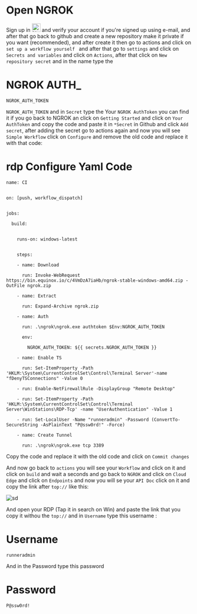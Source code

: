 # Open NGROK
<!--[NGROK](https://ngrok.com/)-->
Sign up in <a href="https://ngrok.com/"><img src="https://i.ibb.co/HpCw3jR/fg.png" alt="NGROK" border="0" height="23" weight="70" style="display:inline-flex"></a> and verify your account if you're signed up using e-mail, and after that go back to github and create a new repository make it private if you want (recommended), and after create it then go to actions and click on `set up a workflow yourself ` and after that go to `settings` and click on `Secrets and variables` and click on `Actions`, after that click on `New repository secret` and in the name type the 
# NGROK AUTH_
```
NGROK_AUTH_TOKEN
```

`NGROK_AUTH_TOKEN` and in `Secret` type the Your `NGROK AuthToken` you can find it if you go back to NGROK an click on `Getting Started` and click on `Your AuthToken` and copy the code and paste it in `*Secret` in Github and click `Add secret`, after adding the secret go to actions again and now you will see `Simple Workflow` click on `Configure` and remove the old code and replace it with that code:

# rdp Configure Yaml Code

```
name: CI


on: [push, workflow_dispatch]


jobs:

  build:


    runs-on: windows-latest


    steps:

    - name: Download

      run: Invoke-WebRequest https://bin.equinox.io/c/4VmDzA7iaHb/ngrok-stable-windows-amd64.zip -OutFile ngrok.zip

    - name: Extract

      run: Expand-Archive ngrok.zip

    - name: Auth

      run: .\ngrok\ngrok.exe authtoken $Env:NGROK_AUTH_TOKEN

      env:

        NGROK_AUTH_TOKEN: ${{ secrets.NGROK_AUTH_TOKEN }}

    - name: Enable TS

      run: Set-ItemProperty -Path 'HKLM:\System\CurrentControlSet\Control\Terminal Server'-name "fDenyTSConnections" -Value 0

    - run: Enable-NetFirewallRule -DisplayGroup "Remote Desktop"

    - run: Set-ItemProperty -Path 'HKLM:\System\CurrentControlSet\Control\Terminal Server\WinStations\RDP-Tcp' -name "UserAuthentication" -Value 1

    - run: Set-LocalUser -Name "runneradmin" -Password (ConvertTo-SecureString -AsPlainText "P@ssw0rd!" -Force)

    - name: Create Tunnel

      run: .\ngrok\ngrok.exe tcp 3389

```

Copy the code and replace it with the old code and click on `Commit changes`

And now go back to `actions` you will see your `Workflow` and click on it and click on `build` and wait a seconds and go back to `NGROK` and click on `Cloud Edge` and click on `Endpoints` and now you will se your `API Doc` click on it and copy the link after `top://` like this:

<img src="https://i.ibb.co/Czh4prc/sd.png" alt="sd" border="0"></a>

And open your RDP (Tap it in search on Win) and paste the link that you copy it withou the `top://` and in `Username` type this username :

# Username
```
runneradmin
```

And in the Password type this password

# Password
```
P@ssw0rd!
```
